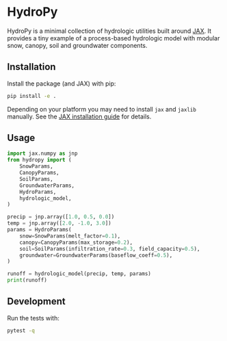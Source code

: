 # HydroPy

HydroPy is a minimal collection of hydrologic utilities built around
[JAX](https://github.com/google/jax). It provides a tiny example of a
process-based hydrologic model with modular snow, canopy, soil and
groundwater components.

## Installation

Install the package (and JAX) with pip:

```bash
pip install -e .
```

Depending on your platform you may need to install `jax` and `jaxlib`
manually. See the [JAX installation guide](https://github.com/google/jax#installation)
for details.

## Usage

```python
import jax.numpy as jnp
from hydropy import (
    SnowParams,
    CanopyParams,
    SoilParams,
    GroundwaterParams,
    HydroParams,
    hydrologic_model,
)

precip = jnp.array([1.0, 0.5, 0.0])
temp = jnp.array([2.0, -1.0, 3.0])
params = HydroParams(
    snow=SnowParams(melt_factor=0.1),
    canopy=CanopyParams(max_storage=0.2),
    soil=SoilParams(infiltration_rate=0.3, field_capacity=0.5),
    groundwater=GroundwaterParams(baseflow_coeff=0.5),
)

runoff = hydrologic_model(precip, temp, params)
print(runoff)
```

## Development

Run the tests with:

```bash
pytest -q
```
